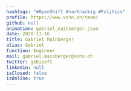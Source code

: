 ```yaml
---
hashtags: "#OpenShift #hartnäckig #Politics"
profile: https://www.vshn.ch/team/
github: null
animation: gabriel_mainberger.json
date: 2020-11-16
title: Gabriel Mainberger
alias: Gabriel
function: Engineer
mail: gabriel.mainberger@vshn.ch
twitter: gabisoft
linkedin: null
isClosed: false
isOnline: true
---
```

